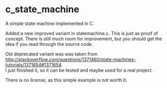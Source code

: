 # c_state_machine
A simple state machine implemented in C. 

Added a new improved variant in statemachine.c. This is just as proof of concept. 
There is still much room for improvement, but you should get the idea if you read through the source code.

Old deprecated variant was was taken from http://stackoverflow.com/questions/1371460/state-machines-tutorials/1371654#1371654.  
I just finished it, so it can be tested and maybe used for a real project.  

There is no license, as this simple example is not worth it.
